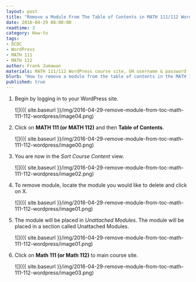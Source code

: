 ```yaml
---
layout: post
title: "Remove a Module From The Table of Contents in MATH 111/112 WordPress Site"
date: 2016-04-29 08:00:00
readtime: 3
category: How-to
tags:
- DCDC
- WordPress
- MATH 111
- MATH 112
author: Frank Jumawan
materials: MATH 111/112 WordPress course site, UH username & password
blurb: "How to remove a module from the table of contents in the MATH 111/112 WordPress course site. This tutorial is specifically for MATH 111/112 and may not apply to other DCDC WordPress course sites."
published: true
---
```


1. Begin by logging in to your WordPress site.

    ![]({{ site.baseurl }}/img/2016-04-29-remove-module-from-toc-math-111-112-wordpress/image04.png)

2. Click on **MATH 111 (or MATH 112)** and then **Table of Contents**.

    ![]({{ site.baseurl }}/img/2016-04-29-remove-module-from-toc-math-111-112-wordpress/image00.png)

3. You are now in the *Sort Course Content* view.

    ![]({{ site.baseurl }}/img/2016-04-29-remove-module-from-toc-math-111-112-wordpress/image02.png)

4. To remove module, locate the module you would like to delete and click on X.

    ![]({{ site.baseurl }}/img/2016-04-29-remove-module-from-toc-math-111-112-wordpress/image01.png)

5. The module will be placed in *Unattached Modules*. The module will be placed in a section called Unattached Modules.

    ![]({{ site.baseurl }}/img/2016-04-29-remove-module-from-toc-math-111-112-wordpress/image01.png)

6. Click on **Math 111 (or Math 112)** to main course site.

    ![]({{ site.baseurl }}/img/2016-04-29-remove-module-from-toc-math-111-112-wordpress/image03.png)
